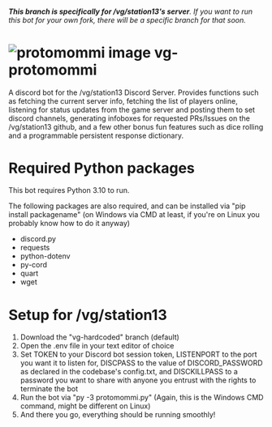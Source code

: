 ###### **This branch is specifically for /vg/station13's server**. If you want to run this bot for your own fork, there will be a specific branch for that *soon*.

# ![protomommi image](https://github.com/ValkyrieSkies/vg-protomommi/blob/vg-hardcoded/avatar.png?raw=true) vg-protomommi
A discord bot for the /vg/station13 Discord Server. Provides functions such as fetching the current server info, fetching the list of players online, listening for status updates from the game server and posting them to set discord channels, generating infoboxes for requested PRs/Issues on the /vg/station13 github, and a few other bonus fun features such as dice rolling and a programmable persistent response dictionary.

# Required Python packages
This bot requires Python 3.10 to run.

The following packages are also required, and can be installed via "pip install packagename" (on Windows via CMD at least, if you're on Linux you probably know how to do it anyway)

- discord.py
- requests
- python-dotenv
- py-cord
- quart
- wget

# Setup for /vg/station13

1) Download the "vg-hardcoded" branch (default)
2) Open the .env file in your text editor of choice
3) Set TOKEN to your Discord bot session token, LISTENPORT to the port you want it to listen for, DISCPASS to the value of DISCORD_PASSWORD as declared in the codebase's config.txt, and DISCKILLPASS to a password you want to share with anyone you entrust with the rights to terminate the bot
4) Run the bot via "py -3 protomommi.py" (Again, this is the Windows CMD command, might be different on Linux)
5) And there you go, everything should be running smoothly!

